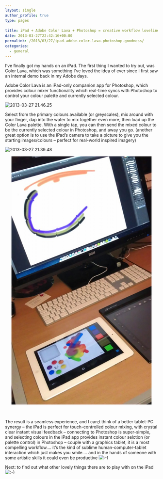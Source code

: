 ```yaml
---
layout: single
author_profile: true
type: pages

title: iPad + Adobe Color Lava + Photoshop = creative workflow loveliness
date: 2013-03-27T22:42:16+00:00
permalink: /2013/03/27/ipad-adobe-color-lava-photoshop-goodness/
categories:
  - general
---
```

I&#8217;ve finally got my hands on an iPad. The first thing I wanted to try out, was Color Lava, which was something I&#8217;ve loved the idea of ever since I first saw an internal demo back in my Adobe days.

Adobe Color Lava is an iPad-only companion app for Photoshop, which provides colour mixer functionality which real-time syncs with Photoshop to control your colour palette and currently selected colour.

<img class="aligncenter size-medium wp-image-1207" alt="2013-03-27 21.46.25" src="/images/allbsuploads/2013/03/2013-03-27-21.46.25-300x201.jpg" width="300" height="201" srcset="/images/allbsuploads/2013/03/2013-03-27-21.46.25-300x201.jpg 300w, /images/allbsuploads/2013/03/2013-03-27-21.46.25-1024x687.jpg 1024w" sizes="(max-width: 300px) 100vw, 300px" />

Select from the primary colours available (or greyscales), mix around with your finger, dap into the water to mix together even more, then load up the Color Lava palette. With a single tap, you can then send the mixed colour to be the currently selected colour in Photoshop, and away you go. (another great option is to use the iPad&#8217;s camera to take a picture to give you the starting images/colours &#8211; perfect for real-world inspired imagery)

<img class="size-medium wp-image-1213 alignnone" alt="2013-03-27 21.39.48" src="/images/allbsuploads/2013/03/2013-03-27-21.39.48-300x169.jpg" width="300" height="169" srcset="/images/allbsuploads/2013/03/2013-03-27-21.39.48-300x169.jpg 300w, /images/allbsuploads/2013/03/2013-03-27-21.39.48-1024x577.jpg 1024w" sizes="(max-width: 300px) 100vw, 300px" />

<p style="text-align: center;">
  <img class="aligncenter  wp-image-1212" alt="2013-03-27 21.40.13" src="/images/allbsuploads/2013/03/2013-03-27-21.40.13-577x1024.jpg" width="462" height="819" />
</p>

&nbsp;

The result is a seamless experience, and I can;t think of a better tablet-PC synergy &#8211; the iPad is perfect for touch-controlled colour mixing, with crystal clear instant visual feedback &#8211; connecting to Photoshop is super-simple, and selecting colours in the iPad app provides instant colour selction (or palette control) in Photoshop &#8211; couple with a graphics tablet, it is a most compelling workflow&#8230;. it&#8217;s the kind of sublime human-computer-tablet interaction which just makes you smile&#8230;. and in the hands of someone with some artistic skills it could even be productive <img src="http://allbs.co.uk/wp-includes/images/smilies/simple-smile.png" alt=":-)" class="wp-smiley" style="height: 1em; max-height: 1em;" />

Next: to find out what other lovely things there are to play with on the iPad <img src="http://allbs.co.uk/wp-includes/images/smilies/simple-smile.png" alt=":-)" class="wp-smiley" style="height: 1em; max-height: 1em;" />
